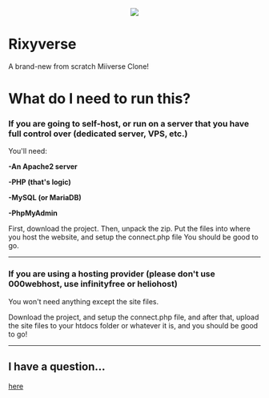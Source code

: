 <p align="center"><img src="https://i.imgur.com/15iUc2N.png"></img></p>


# Rixyverse
A brand-new from scratch Miiverse Clone!

# What do I need to run this?

### If you are going to self-host, or run on a server that you have full control over (dedicated server, VPS, etc.)
You'll need:

**-An Apache2 server**

**-PHP (that's logic)**

**-MySQL (or MariaDB)**

**-PhpMyAdmin**

First, download the project. Then, unpack the zip. Put the files into where you host the website, and setup the connect.php file You should be good to go.

----

### If you are using a hosting provider (please don't use 000webhost, use infinityfree or heliohost)

You won't need anything except the site files.

Download the project, and setup the connect.php file, and after that, upload the site files to your htdocs folder or whatever it is, and you should be good to go!

----

## I have a question...
<a href="https://github.com/Rixyverse/Rixyverse-FAQ">here</a>

